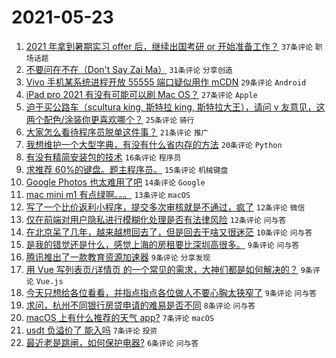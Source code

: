 # 2021-05-23

1. [2021 年拿到暑期实习 offer 后，继续出国考研 or 开始准备工作？](https://www.v2ex.com/t/778644) `37条评论` `职场话题`
1. [不要问在不在（Don't Say Zai Ma）](https://www.v2ex.com/t/778681) `31条评论` `分享创造`
1. [Vivo 手机某系统进程开放 55555 端口疑似用作 mCDN](https://www.v2ex.com/t/778678) `29条评论` `Android`
1. [iPad pro 2021 有没有可能可以刷 Mac OS？](https://www.v2ex.com/t/778642) `27条评论` `Apple`
1. [迫于买公路车（scultura king, 斯特拉 king, 斯特拉大王），请问 v 友意见，这两个配色/涂装你更喜欢哪个？](https://www.v2ex.com/t/778633) `25条评论` `骑行`
1. [大家怎么看待程序员脱单这件事？](https://www.v2ex.com/t/778639) `21条评论` `推广`
1. [我想维护一个大型字典，有没有什么省内存的方法](https://www.v2ex.com/t/778691) `20条评论` `Python`
1. [有没有精简安装包的技术](https://www.v2ex.com/t/778632) `16条评论` `程序员`
1. [求推荐 60%的键盘。题主程序员。](https://www.v2ex.com/t/778654) `15条评论` `机械键盘`
1. [Google Photos 也太难用了吧](https://www.v2ex.com/t/778695) `14条评论` `Google`
1. [mac mini m1 有点绿啊。。。](https://www.v2ex.com/t/778692) `13条评论` `macOS`
1. [写了一个比价返利小程序，提交多次审核就是不通过，疯了](https://www.v2ex.com/t/778690) `12条评论` `微信`
1. [仅在前端对用户隐私进行模糊化处理是否有法律风险](https://www.v2ex.com/t/778659) `12条评论` `问与答`
1. [在北京呆了几年，越来越想回去了，但是回去干啥又很迷茫](https://www.v2ex.com/t/778679) `10条评论` `问与答`
1. [是我的错觉还是什么，感觉上海的房租要比深圳高很多。](https://www.v2ex.com/t/778706) `9条评论` `问与答`
1. [腾讯推出了一款教育资源加速器](https://www.v2ex.com/t/778675) `9条评论` `分享发现`
1. [用 Vue 写列表页/详情页 的一个常见的需求，大神们都是如何解决的？](https://www.v2ex.com/t/778669) `9条评论` `Vue.js`
1. [今天只想给各位看看，并指点指点各位做人不要心胸太狭窄了](https://www.v2ex.com/t/778668) `9条评论` `问与答`
1. [求问，杭州不同银行房贷申请的难易是否不同](https://www.v2ex.com/t/778664) `8条评论` `问与答`
1. [macOS 上有什么推荐的天气 app?](https://www.v2ex.com/t/778683) `7条评论` `macOS`
1. [usdt 负溢价了 能入吗](https://www.v2ex.com/t/778650) `7条评论` `投资`
1. [最近老是跳闸，如何保护电器?](https://www.v2ex.com/t/778685) `6条评论` `问与答`
